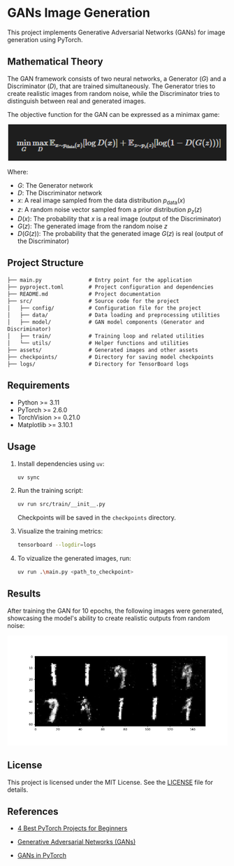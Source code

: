 # GANs Image Generation

This project implements Generative Adversarial Networks (GANs) for image generation using PyTorch.

## Mathematical Theory

The GAN framework consists of two neural networks, a Generator $(G)$ and a Discriminator $(D)$, that are trained simultaneously. The Generator tries to create realistic images from random noise, while the Discriminator tries to distinguish between real and generated images.

The objective function for the GAN can be expressed as a minimax game:

<div align="center" class="equation">
   <img src='assets/gan_equation.png' alt='GAN Objective Function' width='500'/>
</div>

Where:

- $G$: The Generator network
- $D$: The Discriminator network
- $x$: A real image sampled from the data distribution $p_{\text{data}}(x)$
- $z$: A random noise vector sampled from a prior distribution $p_z(z)$
- $D(x)$: The probability that $x$ is a real image (output of the Discriminator)
- $G(z)$: The generated image from the random noise $z$
- $D(G(z))$: The probability that the generated image $G(z)$ is real (output of the Discriminator)

## Project Structure

```
├── main.py               # Entry point for the application
├── pyproject.toml        # Project configuration and dependencies
├── README.md             # Project documentation
├── src/                  # Source code for the project
│   ├── config/           # Configuration file for the project
│   ├── data/             # Data loading and preprocessing utilities
│   ├── model/            # GAN model components (Generator and Discriminator)
│   ├── train/            # Training loop and related utilities
│   └── utils/            # Helper functions and utilities
├── assets/               # Generated images and other assets
├── checkpoints/          # Directory for saving model checkpoints
├── logs/                 # Directory for TensorBoard logs
```

## Requirements

- Python >= 3.11
- PyTorch >= 2.6.0
- TorchVision >= 0.21.0
- Matplotlib >= 3.10.1

## Usage

1. Install dependencies using `uv`:

   ```bash
   uv sync
   ```

2. Run the training script:

   ```bash
   uv run src/train/__init__.py
   ```

   Checkpoints will be saved in the `checkpoints` directory.

3. Visualize the training metrics:

   ```bash
   tensorboard --logdir=logs
   ```

4. To vizualize the generated images, run:

   ```bash
   uv run .\main.py <path_to_checkpoint>
   ```

## Results

After training the GAN for 10 epochs, the following images were generated, showcasing the model's ability to create realistic outputs from random noise:

![Generated Images](assets/10_epochs.png)

## License

This project is licensed under the MIT License. See the [LICENSE](LICENSE) file for details.

## References

- [4 Best PyTorch Projects for Beginners](https://medium.com/@amit25173/4-best-pytorch-projects-for-beginners-b88049a44fa2)

- [Generative Adversarial Networks (GANs)](https://arxiv.org/abs/1406.2661)

- [GANs in PyTorch](https://pytorch.org/tutorials/beginner/dcgan_faces_tutorial.html)
